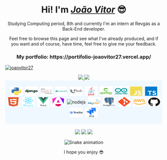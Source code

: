 <div>
<link rel="stylesheet" href="https://cdn.jsdelivr.net/gh/devicons/devicon@latest/devicon.min.css">

<!-- in your body -->
  <h1 align="center">Hi! I'm <a href="https://github.com/joaovitor27"><i>João Vitor</i></a> 😎</h1>
  
  <p align="center">
Studying Computing period, 8th and currently I'm an intern at Revgás as a Back-End developer.
</p>
  <p align="center">Feel free to browse this page and see what I've already produced, and if you want and of course, have time, feel free to give me your feedback.</p>

<h3 align="center">My portfolio: <a> https://portifolio-joaovitor27.vercel.app/ </a></h3>
</div>
<p align="left"> <a href="https://github.com/ryo-ma/github-profile-trophy"><img src="https://github-profile-trophy.vercel.app/?username=joaovitor27" alt="joaovitor27" /></a> </p>
<div align="center">
  <a href="https://github.com/joaovitor27">
    <img height="150em" src="https://github-readme-stats.vercel.app/api?username=joaovitor27&count_private=true&include_all_commits=true&show_icons=true&theme=dracula&hide_border=true&show_owner=true"/>
    <img height="150em" src="https://github-readme-stats.vercel.app/api/top-langs/?username=joaovitor27&theme=dracula&hide_border=true&&layout=compact"/>
  </a>
</div>

<div align="center" valign="top" style="background-color: aliceblue; padding-bottom: 20px"><br>

  <img align="center" style="padding:2px;" alt="python" height="30" width="40" src="https://raw.githubusercontent.com/devicons/devicon/master/icons/python/python-original.svg">
  <img align="center" style="padding:2px;" alt="django" height="30" width="40" src="https://raw.githubusercontent.com/devicons/devicon/master/icons/django/django-plain-wordmark.svg">
  <img align="center" style="padding:2px;" alt="djangoRest" height="30" width="40" src="https://raw.githubusercontent.com/devicons/devicon/master/icons/djangorest/djangorest-original.svg">
  <img align="center" style="padding:2px;" alt="fastapi" height="30" width="40" src="https://raw.githubusercontent.com/devicons/devicon/master/icons/fastapi/fastapi-original-wordmark.svg">
  <img align="center" style="padding:2px;" alt="flask" height="30" width="40" src="https://raw.githubusercontent.com/devicons/devicon/master/icons/flask/flask-original-wordmark.svg">
  <img align="center" style="padding:2px;" alt="Java" height="30" width="40" src="https://raw.githubusercontent.com/devicons/devicon/master/icons/java/java-original-wordmark.svg">
  <img align="center" style="padding:2px;" alt="spring" height="30" width="40" src="https://raw.githubusercontent.com/devicons/devicon/master/icons/spring/spring-original-wordmark.svg">
  <img align="center" style="padding:2px;" alt="arduino" height="30" width="40" src="https://raw.githubusercontent.com/devicons/devicon/master/icons/arduino/arduino-original-wordmark.svg">
  <img align="center" style="padding:2px;" alt="Js" height="30" width="40" src="https://raw.githubusercontent.com/devicons/devicon/master/icons/javascript/javascript-plain.svg">
  <img align="center" style="padding:2px;" alt="ts" height="30" width="40" src="https://raw.githubusercontent.com/devicons/devicon/master/icons/typescript/typescript-plain.svg">
  <img align="center" style="padding:2px;" alt="HTML" height="30" width="40" src="https://raw.githubusercontent.com/devicons/devicon/master/icons/html5/html5-original.svg">
  <img align="center" style="padding:2px;" alt="react" height="30" width="40" src="https://raw.githubusercontent.com/devicons/devicon/master/icons/react/react-original-wordmark.svg">
  <img align="center" style="padding:2px;" alt="vue" height="30" width="40" src="https://raw.githubusercontent.com/devicons/devicon/master/icons/vuejs/vuejs-original-wordmark.svg">
  <img align="center" style="padding:2px;" alt="angular" height="30" width="40" src="https://raw.githubusercontent.com/devicons/devicon/master/icons/angular/angular-original.svg">
  <img align="center" style="padding:2px;" alt="nodejs" height="30" width="40" src="https://cdn.worldvectorlogo.com/logos/nodejs-icon.svg">
  <img align="center" style="padding:2px;" alt="mysql" height="30" width="40" src="https://raw.githubusercontent.com/devicons/devicon/master/icons/mysql/mysql-original-wordmark.svg">
  <img align="center" style="padding:2px;" alt="postgresql" height="30" width="40" src="https://raw.githubusercontent.com/devicons/devicon/master/icons/postgresql/postgresql-original-wordmark.svg">
  <img align="center" style="padding:2px;" alt="git" height="30" width="40" src="https://raw.githubusercontent.com/devicons/devicon/master/icons/git/git-original.svg">
  <img align="center" style="padding:2px;" alt="aws" height="30" width="40" src="https://raw.githubusercontent.com/devicons/devicon/master/icons/amazonwebservices/amazonwebservices-plain-wordmark.svg">
  <img align="center" style="padding:2px;" alt="github" height="30" width="40" src="https://raw.githubusercontent.com/devicons/devicon/master/icons/github/github-original.svg">
  <img align="center" style="padding:2px;" alt="trello" height="30" width="40" src="https://raw.githubusercontent.com/devicons/devicon/master/icons/trello/trello-original-wordmark.svg">
  <img align="center" style="padding:2px;" alt="jira" height="30" width="40" src="https://raw.githubusercontent.com/devicons/devicon/master/icons/jira/jira-original-wordmark.svg">
</div><br>

<div align="center">
  <a href="https://www.instagram.com/joaovitor27.dev/" target="_blank"><img src="https://img.shields.io/badge/-Instagram-%23E4405F?style=for-the-badge&logo=instagram&logoColor=white" target="_blank"></a>
  <a href="https://www.linkedin.com/in/jo%C3%A3o-vitor-monteiro-577a49196/" target="_blank"><img src="https://img.shields.io/badge/-LinkedIn-%230077B5?style=for-the-badge&logo=linkedin&logoColor=white" target="_blank"></a> 
  <a href="mailto:joaovitor.monteiro.188@gmail.com"><img src="https://img.shields.io/badge/-Gmail-%23333?style=for-the-badge&logo=gmail&logoColor=white" target="_blank"></a>
</div>

<div align="center">
  
  ![Snake animation](https://github.com/danielbped/danielbped/blob/output/github-contribution-grid-snake.svg)
  
</div>

<div align="center">
  <p>I hope you enjoy 😎</p>
  <!--<p>Créditos: <a href="https://github.com/anuraghazra/github-readme-stats">Anurag Hazra</a> e <a href="https://github.com/rafaballerini">Rafaella Ballerini</a></p>-->
</div>
